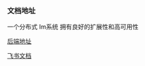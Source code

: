 
### 文档地址
一个分布式  Im系统 拥有良好的扩展性和高可用性

[后端地址](https://github.com/xu756/imlogic)

[飞书文档](https://s1zt69w7hzv.feishu.cn/wiki/space/7240272377303629826?ccm_open_type=lark_wiki_spaceLink&open_tab_from=wiki_home?_blank)